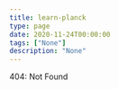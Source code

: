 ```yaml
---
title: learn-planck
type: page
date: 2020-11-24T00:00:00
tags: ["None"]
description: "None"
---
```


404: Not Found
